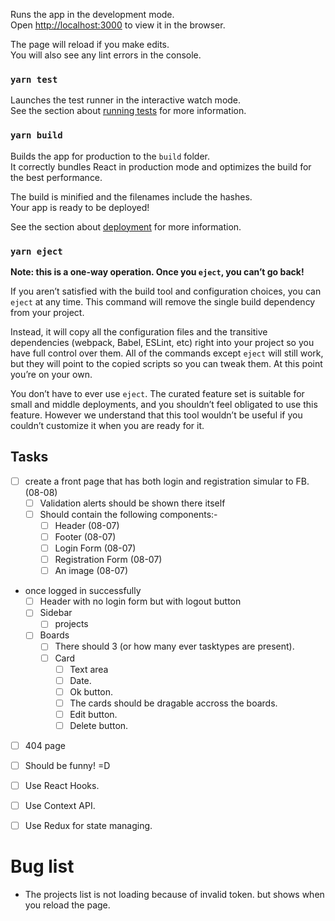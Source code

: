 Runs the app in the development mode.<br />
Open [http://localhost:3000](http://localhost:3000) to view it in the browser.

The page will reload if you make edits.<br />
You will also see any lint errors in the console.

### `yarn test`

Launches the test runner in the interactive watch mode.<br />
See the section about [running tests](https://facebook.github.io/create-react-app/docs/running-tests) for more information.

### `yarn build`

Builds the app for production to the `build` folder.<br />
It correctly bundles React in production mode and optimizes the build for the best performance.

The build is minified and the filenames include the hashes.<br />
Your app is ready to be deployed!

See the section about [deployment](https://facebook.github.io/create-react-app/docs/deployment) for more information.

### `yarn eject`

**Note: this is a one-way operation. Once you `eject`, you can’t go back!**

If you aren’t satisfied with the build tool and configuration choices, you can `eject` at any time. This command will remove the single build dependency from your project.

Instead, it will copy all the configuration files and the transitive dependencies (webpack, Babel, ESLint, etc) right into your project so you have full control over them. All of the commands except `eject` will still work, but they will point to the copied scripts so you can tweak them. At this point you’re on your own.

You don’t have to ever use `eject`. The curated feature set is suitable for small and middle deployments, and you shouldn’t feel obligated to use this feature. However we understand that this tool wouldn’t be useful if you couldn’t customize it when you are ready for it.

## Tasks

- [ ] create a front page that has both login and registration simular to FB. (08-08)
  - [ ] Validation alerts should be shown there itself
  - [ ] Should contain the following components:-
    - [ ] Header (08-07)
    - [ ] Footer (08-07)
    - [ ] Login Form (08-07)
    - [ ] Registration Form (08-07)
    - [ ] An image (08-07)
- once logged in successfully
  - [ ] Header with no login form but with logout button
  - [ ] Sidebar
    - [ ] projects
  - [ ] Boards
    - [ ] There should 3 (or how many ever tasktypes are present).
    - [ ] Card
      - [ ] Text area
      - [ ] Date.
      - [ ] Ok button.
      - [ ] The cards should be dragable accross the boards.
      - [ ] Edit button.
      - [ ] Delete button.
- [ ] 404 page
- [ ] Should be funny! =D
- [ ] Use React Hooks.
- [ ] Use Context API.

- [ ] Use Redux for state managing.

# Bug list

- The projects list is not loading because of invalid token. but shows when you reload the page.
